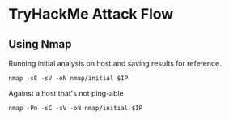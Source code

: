 # TryHackMe Attack Flow

## Using Nmap

Running initial analysis on host and saving results for reference.
```
nmap -sC -sV -oN nmap/initial $IP
```

Against a host that's not ping-able
```
nmap -Pn -sC -sV -oN nmap/initial $IP
```